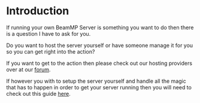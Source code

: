 # Introduction

If running your own BeamMP Server is something you want to do then there is a question I have to ask for you.

Do you want to host the server yourself or have someone manage it for you so you can get right into the action?

If you want to get to the action then please check out our hosting providers over at our [forum](https://forum.beammp.com/c/server-hosting/5).

If however you with to setup the server yourself and handle all the magic that has to happen in order to get your server running then you will need to check out this guide [here](https://docs.beammp.com/server/create-a-server/).
